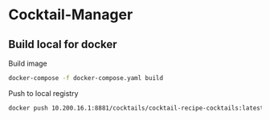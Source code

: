 # Cocktail-Manager

## Build local for docker
Build image
```bash
docker-compose -f docker-compose.yaml build
```

Push to local registry
```bash
docker push 10.200.16.1:8881/cocktails/cocktail-recipe-cocktails:latest
```
